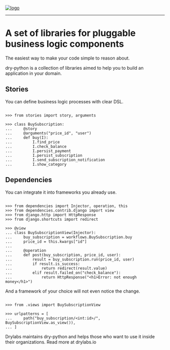 [![logo](https://raw.githubusercontent.com/dry-python/brand/master/logo/project.png)](https://github.com/dry-python)

---

# A set of libraries for pluggable business logic components

The easiest way to make your code simple to reason about.

dry-python is a collection of libraries aimed to help you to build an application in your domain.

## Stories

You can define business logic processes with clear DSL.

```pycon

>>> from stories import story, arguments

>>> class BuySubscription:
...     @story
...     @arguments("price_id", "user")
...     def buy(I):
...         I.find_price
...         I.check_balance
...         I.persist_payment
...         I.persist_subscription
...         I.send_subscription_notification
...         I.show_category

```

## Dependencies

You can integrate it into frameworks you already use.

```pycon

>>> from dependencies import Injector, operation, this
>>> from dependencies.contrib.django import view
>>> from django.http import HttpResponse
>>> from django.shortcuts import redirect

>>> @view
... class BuySubscriptionView(Injector):
...     buy_subscription = workflows.BuySubscription.buy
...     price_id = this.kwargs["id"]
...
...     @operation
...     def post(buy_subscription, price_id, user):
...         result = buy_subscription.run(price_id, user)
...         if result.is_success:
...             return redirect(result.value)
...         elif result.failed_on("check_balance"):
...             return HttpResponse("<h1>Error: not enough money</h1>")

```

And a framework of your choice will not even notice the change.

```pycon

>>> from .views import BuySubscriptionView

>>> urlpatterns = [
...     path("buy_subscription/<int:id>/", BuySubscriptionView.as_view()),
... ]

```

Drylabs maintains dry-python and helps those who want to use it inside their organizations. Read more at drylabs.io

